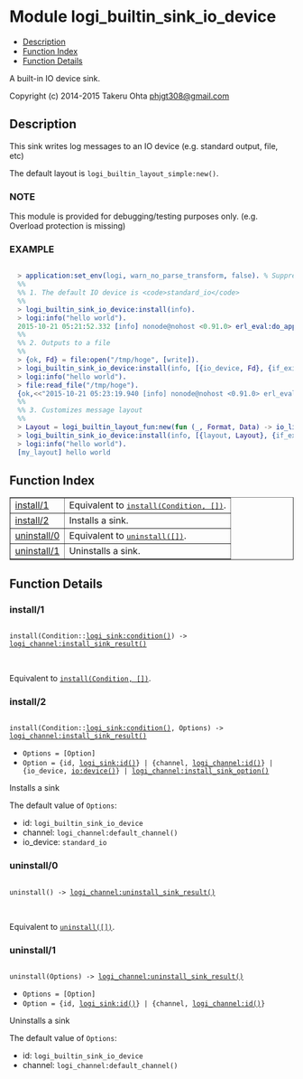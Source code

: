 

# Module logi_builtin_sink_io_device #
* [Description](#description)
* [Function Index](#index)
* [Function Details](#functions)

A built-in IO device sink.

Copyright (c) 2014-2015 Takeru Ohta <phjgt308@gmail.com>

<a name="description"></a>

## Description ##

This sink writes log messages to an IO device (e.g. standard output, file, etc)

The default layout is `logi_builtin_layout_simple:new()`.


### <a name="NOTE">NOTE</a> ###

This module is provided for debugging/testing purposes only.
(e.g. Overload protection is missing)


### <a name="EXAMPLE">EXAMPLE</a> ###


```erlang

  > application:set_env(logi, warn_no_parse_transform, false). % Suppresses noisy warnings
  %%
  %% 1. The default IO device is <code>standard_io</code>
  %%
  > logi_builtin_sink_io_device:install(info).
  > logi:info("hello world").
  2015-10-21 05:21:52.332 [info] nonode@nohost <0.91.0> erl_eval:do_apply:673 [] hello world
  %%
  %% 2. Outputs to a file
  %%
  > {ok, Fd} = file:open("/tmp/hoge", [write]).
  > logi_builtin_sink_io_device:install(info, [{io_device, Fd}, {if_exists, supersede}]).
  > logi:info("hello world").
  > file:read_file("/tmp/hoge").
  {ok,<<"2015-10-21 05:23:19.940 [info] nonode@nohost <0.91.0> erl_eval:do_apply:673 [] hello world\n">>}
  %%
  %% 3. Customizes message layout
  %%
  > Layout = logi_builtin_layout_fun:new(fun (_, Format, Data) -> io_lib:format("[my_layout] " ++ Format ++ "\n", Data) end).
  > logi_builtin_sink_io_device:install(info, [{layout, Layout}, {if_exists, supersede}]).
  > logi:info("hello world").
  [my_layout] hello world
```
<a name="index"></a>

## Function Index ##


<table width="100%" border="1" cellspacing="0" cellpadding="2" summary="function index"><tr><td valign="top"><a href="#install-1">install/1</a></td><td>Equivalent to <a href="#install-2"><tt>install(Condition, [])</tt></a>.</td></tr><tr><td valign="top"><a href="#install-2">install/2</a></td><td>Installs a sink.</td></tr><tr><td valign="top"><a href="#uninstall-0">uninstall/0</a></td><td>Equivalent to <a href="#uninstall-1"><tt>uninstall([])</tt></a>.</td></tr><tr><td valign="top"><a href="#uninstall-1">uninstall/1</a></td><td>Uninstalls a sink.</td></tr></table>


<a name="functions"></a>

## Function Details ##

<a name="install-1"></a>

### install/1 ###

<pre><code>
install(Condition::<a href="logi_sink.md#type-condition">logi_sink:condition()</a>) -&gt; <a href="logi_channel.md#type-install_sink_result">logi_channel:install_sink_result()</a>
</code></pre>
<br />

Equivalent to [`install(Condition, [])`](#install-2).

<a name="install-2"></a>

### install/2 ###

<pre><code>
install(Condition::<a href="logi_sink.md#type-condition">logi_sink:condition()</a>, Options) -&gt; <a href="logi_channel.md#type-install_sink_result">logi_channel:install_sink_result()</a>
</code></pre>

<ul class="definitions"><li><code>Options = [Option]</code></li><li><code>Option = {id, <a href="logi_sink.md#type-id">logi_sink:id()</a>} | {channel, <a href="logi_channel.md#type-id">logi_channel:id()</a>} | {io_device, <a href="io.md#type-device">io:device()</a>} | <a href="logi_channel.md#type-install_sink_option">logi_channel:install_sink_option()</a></code></li></ul>

Installs a sink

The default value of `Options`:
- id: `logi_builtin_sink_io_device`
- channel: `logi_channel:default_channel()`
- io_device: `standard_io`

<a name="uninstall-0"></a>

### uninstall/0 ###

<pre><code>
uninstall() -&gt; <a href="logi_channel.md#type-uninstall_sink_result">logi_channel:uninstall_sink_result()</a>
</code></pre>
<br />

Equivalent to [`uninstall([])`](#uninstall-1).

<a name="uninstall-1"></a>

### uninstall/1 ###

<pre><code>
uninstall(Options) -&gt; <a href="logi_channel.md#type-uninstall_sink_result">logi_channel:uninstall_sink_result()</a>
</code></pre>

<ul class="definitions"><li><code>Options = [Option]</code></li><li><code>Option = {id, <a href="logi_sink.md#type-id">logi_sink:id()</a>} | {channel, <a href="logi_channel.md#type-id">logi_channel:id()</a>}</code></li></ul>

Uninstalls a sink

The default value of `Options`: <br />
- id: `logi_builtin_sink_io_device` <br />
- channel: `logi_channel:default_channel()` <br />

